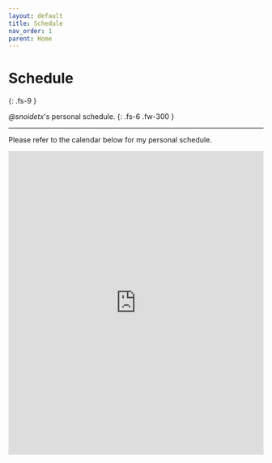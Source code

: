 ```yaml
---
layout: default
title: Schedule
nav_order: 1
parent: Home
---
```


# Schedule
{: .fs-9 }

*@snoidetx*'s personal schedule.
{: .fs-6 .fw-300 }

---

Please refer to the calendar below for my personal schedule.

<div class="iframe-calendar-wrapper">
<iframe src="https://calendar.google.com/calendar/embed?src=snoidetx%40gmail.com&ctz=Asia%2FSingapore" style="border: 0" width="100%" height="600" frameborder="0" scrolling="no"></iframe>
</div>
